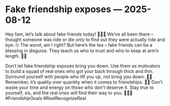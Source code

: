 # Fake friendship exposes — 2025-08-12

Hey fam, let’s talk about fake friends today! 🚫🙅‍♀️ We’ve all been there – thought someone was ride or die only to find out they were actually ride and bye. 🙄 The worst, am I right? But here’s the tea – fake friends can be a blessing in disguise. They teach us who to trust and who to keep at arm’s length. 💅💯 

Don’t let fake friendship exposes bring you down. Use them as motivators to build a squad of real ones who got your back through thick and thin. Surround yourself with people who lift you up, not bring you down. 🌟💖 Remember, it’s quality over quantity when it comes to friendships. 👯‍♀️ Don’t waste your time and energy on those who don’t deserve it. Stay true to yourself, sis, and the real ones will find their way to you. 💁‍♀️💕 #FriendshipGoals #RealRecognizeReal